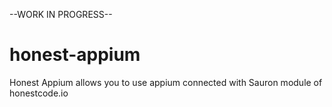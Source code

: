 --WORK IN PROGRESS--
# honest-appium
Honest Appium allows you to use appium connected with Sauron module of honestcode.io
